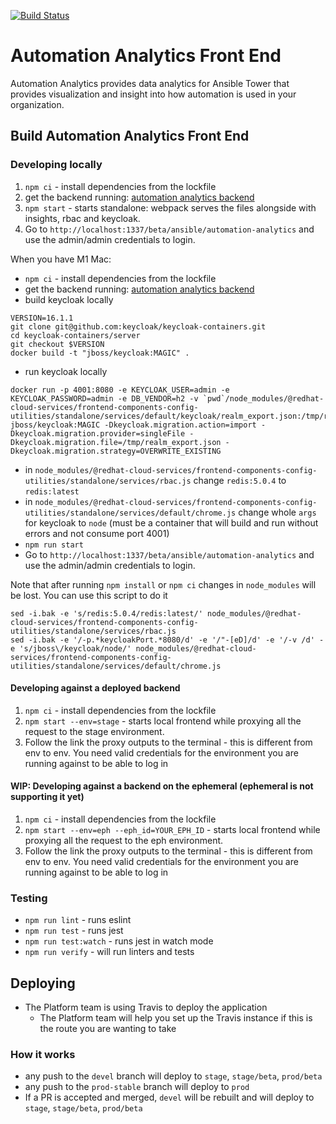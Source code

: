 [![Build Status](https://travis-ci.org/RedHatInsights/tower-analytics-frontend.svg?branch=devel)](https://travis-ci.org/RedHatInsights/tower-analytics-frontend)

# Automation Analytics Front End

Automation Analytics provides data analytics for Ansible Tower that provides visualization and insight into how automation is used in your organization.

## Build Automation Analytics Front End

### Developing locally

1. `npm ci` - install dependencies from the lockfile
2. get the backend running: [automation analytics backend](https://gitlab.cee.redhat.com/automation-analytics/automation-analytics-backend)
3. `npm start` - starts standalone: webpack serves the files alongside with insights, rbac and keycloak.
4. Go to `http://localhost:1337/beta/ansible/automation-analytics` and use the admin/admin credentials to login.

When you have M1 Mac:
- `npm ci` - install dependencies from the lockfile
- get the backend running: [automation analytics backend](https://gitlab.cee.redhat.com/automation-analytics/automation-analytics-backend)
- build keycloak locally 
```
VERSION=16.1.1
git clone git@github.com:keycloak/keycloak-containers.git
cd keycloak-containers/server
git checkout $VERSION
docker build -t "jboss/keycloak:MAGIC" .
```
- run keycloak locally 
```
docker run -p 4001:8080 -e KEYCLOAK_USER=admin -e KEYCLOAK_PASSWORD=admin -e DB_VENDOR=h2 -v `pwd`/node_modules/@redhat-cloud-services/frontend-components-config-utilities/standalone/services/default/keycloak/realm_export.json:/tmp/realm_export.json jboss/keycloak:MAGIC -Dkeycloak.migration.action=import -Dkeycloak.migration.provider=singleFile -Dkeycloak.migration.file=/tmp/realm_export.json -Dkeycloak.migration.strategy=OVERWRITE_EXISTING
```
- in `node_modules/@redhat-cloud-services/frontend-components-config-utilities/standalone/services/rbac.js` change `redis:5.0.4` to `redis:latest`
- in `node_modules/@redhat-cloud-services/frontend-components-config-utilities/standalone/services/default/chrome.js` change whole `args` for keycloak to `node` (must be a container that will build and run without errors and not consume port 4001)
- `npm run start`
- Go to `http://localhost:1337/beta/ansible/automation-analytics` and use the admin/admin credentials to login.

Note that after running `npm install` or `npm ci` changes in `node_modules` will be lost. You can use this script to do it
```
sed -i.bak -e 's/redis:5.0.4/redis:latest/' node_modules/@redhat-cloud-services/frontend-components-config-utilities/standalone/services/rbac.js
sed -i.bak -e '/-p.*keycloakPort.*8080/d' -e '/"-[eD]/d' -e '/-v /d' -e 's/jboss\/keycloak/node/' node_modules/@redhat-cloud-services/frontend-components-config-utilities/standalone/services/default/chrome.js
```

#### Developing against a deployed backend

1. `npm ci` - install dependencies from the lockfile
2. `npm start --env=stage` - starts local frontend while proxying all the request to the stage environment.
3. Follow the link the proxy outputs to the terminal - this is different from env to env. You need valid credentials for the environment you are running against to be able to log in

#### WIP: Developing against a backend on the ephemeral (ephemeral is not supporting it yet)

1. `npm ci` - install dependencies from the lockfile
2. `npm start --env=eph --eph_id=YOUR_EPH_ID` - starts local frontend while proxying all the request to the eph environment.
3. Follow the link the proxy outputs to the terminal - this is different from env to env. You need valid credentials for the environment you are running against to be able to log in

### Testing

- `npm run lint` - runs eslint
- `npm run test` - runs jest
- `npm run test:watch` - runs jest in watch mode
- `npm run verify` - will run linters and tests

## Deploying

- The Platform team is using Travis to deploy the application
  - The Platform team will help you set up the Travis instance if this is the route you are wanting to take

### How it works

- any push to the `devel` branch will deploy to `stage`, `stage/beta`, `prod/beta`
- any push to the `prod-stable` branch will deploy to `prod`
- If a PR is accepted and merged, `devel` will be rebuilt and will deploy to `stage`, `stage/beta`, `prod/beta`
